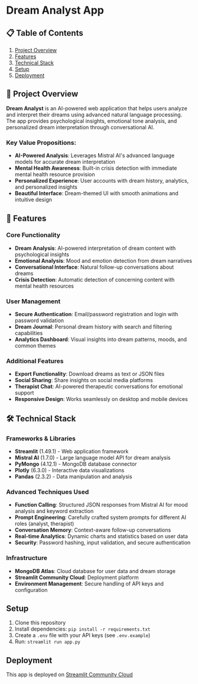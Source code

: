 # Dream Analyst App

## 📋 Table of Contents
1. [Project Overview](#project-overview)
2. [Features](#features)
3. [Technical Stack](#technical-stack)
4. [Setup](#setup)
5. [Deployment](#deployment)

## 🚀 Project Overview

**Dream Analyst** is an AI-powered web application that helps users analyze and interpret their dreams using advanced natural language processing. The app provides psychological insights, emotional tone analysis, and personalized dream interpretation through conversational AI.

### Key Value Propositions:
- **AI-Powered Analysis**: Leverages Mistral AI's advanced language models for accurate dream interpretation
- **Mental Health Awareness**: Built-in crisis detection with immediate mental health resource provision
- **Personalized Experience**: User accounts with dream history, analytics, and personalized insights
- **Beautiful Interface**: Dream-themed UI with smooth animations and intuitive design

## 🌟 Features

### Core Functionality
- **Dream Analysis**: AI-powered interpretation of dream content with psychological insights
- **Emotional Analysis**: Mood and emotion detection from dream narratives
- **Conversational Interface**: Natural follow-up conversations about dreams
- **Crisis Detection**: Automatic detection of concerning content with mental health resources

### User Management
- **Secure Authentication**: Email/password registration and login with password validation
- **Dream Journal**: Personal dream history with search and filtering capabilities
- **Analytics Dashboard**: Visual insights into dream patterns, moods, and common themes

### Additional Features
- **Export Functionality**: Download dreams as text or JSON files
- **Social Sharing**: Share insights on social media platforms
- **Therapist Chat**: AI-powered therapeutic conversations for emotional support
- **Responsive Design**: Works seamlessly on desktop and mobile devices

## 🛠️ Technical Stack

### Frameworks & Libraries
- **Streamlit** (1.49.1) - Web application framework
- **Mistral AI** (1.7.0) - Large language model API for dream analysis
- **PyMongo** (4.12.1) - MongoDB database connector
- **Plotly** (6.3.0) - Interactive data visualizations
- **Pandas** (2.3.2) - Data manipulation and analysis

### Advanced Techniques Used
- **Function Calling**: Structured JSON responses from Mistral AI for mood analysis and keyword extraction
- **Prompt Engineering**: Carefully crafted system prompts for different AI roles (analyst, therapist)
- **Conversation Memory**: Context-aware follow-up conversations
- **Real-time Analytics**: Dynamic charts and statistics based on user data
- **Security**: Password hashing, input validation, and secure authentication

### Infrastructure
- **MongoDB Atlas**: Cloud database for user data and dream storage
- **Streamlit Community Cloud**: Deployment platform
- **Environment Management**: Secure handling of API keys and configuration

## Setup

1. Clone this repository
2. Install dependencies: `pip install -r requirements.txt`
3. Create a `.env` file with your API keys (see `.env.example`)
4. Run: `streamlit run app.py`

## Deployment

This app is deployed on [Streamlit Community Cloud](https://streamlit.io/cloud)